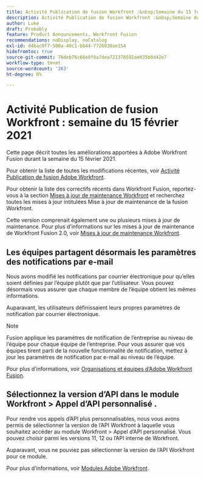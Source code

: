 ```yaml
---
title: Activité Publication de fusion Workfront :&nbsp;Semaine du 15 février 2021
description: Activité Publication de fusion Workfront :&nbsp;Semaine du 15 février 2021
author: Luke
draft: Probably
feature: Product Announcements, Workfront Fusion
recommendations: noDisplay, noCatalog
exl-id: d4bac9f7-500a-40c1-bb44-7726830ae154
hidefromtoc: true
source-git-commit: 76deb76c66e8f8a7dea721378591ae035b8d42e7
workflow-type: tm+mt
source-wordcount: '263'
ht-degree: 0%

---
```


# Activité Publication de fusion Workfront : semaine du 15 février 2021

Cette page décrit toutes les améliorations apportées à Adobe Workfront Fusion durant la semaine du 15 février 2021.

Pour obtenir la liste de toutes les modifications récentes, voir [Activité Publication de fusion Adobe Workfront](../../../product-announcements/product-releases/fusion-release-activity/fusion-release-activity.md).

Pour obtenir la liste des correctifs récents dans Workfront Fusion, reportez-vous à la section [Mises à jour de maintenance Workfront](https://experienceleague.adobe.com/docs/workfront-known-issues/releases/current-updates.html) et recherchez toutes les mises à jour intitulées Mise à jour de maintenance de la fusion Workfront.

Cette version comprenait également une ou plusieurs mises à jour de maintenance. Pour plus d’informations sur les mises à jour de maintenance de Workfront Fusion 2.0, voir [Mises à jour de maintenance Workfront](https://experienceleague.adobe.com/docs/workfront-known-issues/releases/current-updates.html).

## Les équipes partagent désormais les paramètres des notifications par e-mail

Nous avons modifié les notifications par courrier électronique pour qu’elles soient définies par l’équipe plutôt que par l’utilisateur. Vous pouvez désormais vous assurer que chaque membre de l’équipe obtient les mêmes informations.

Auparavant, les utilisateurs définissaient leurs propres paramètres de notification par courrier électronique.

>[!NOTE]
>
>Fusion applique les paramètres de notification de l’entreprise au niveau de l’équipe pour chaque équipe de l’entreprise. Pour vous assurer que vos équipes tirent parti de la nouvelle fonctionnalité de notification, mettez à jour les paramètres de notification par e-mail au niveau de l’équipe.

Pour plus d’informations, voir [Organisations et équipes d’Adobe Workfront Fusion](../../../workfront-fusion/organizations/organizations-and-teams.md).

## Sélectionnez la version d’API dans le module Workfront > Appel d’API personnalisé .

Pour rendre vos appels d’API plus personnalisables, nous vous avons permis de sélectionner la version de l’API Workfront à laquelle vous souhaitez accéder au module Workfront > Appel d’API personnalisé. Vous pouvez choisir parmi les versions 11, 12 ou l’API interne de Workfront.

Auparavant, vous ne pouviez pas sélectionner la version de l’API Workfront pour ce module.

Pour plus d’informations, voir [Modules Adobe Workfront](../../../workfront-fusion/apps-and-their-modules/workfront-modules.md).
